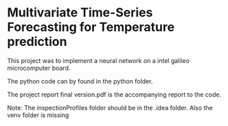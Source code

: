 # Multivariate Time-Series Forecasting for Temperature prediction
This project was to implement a neural network on a intel galileo microcomputer board.

The python code can by found in the python folder.

The project report final version.pdf is the accompanying report to the code.

Note: The inspectionProfiles folder should be in the .idea folder.
Also the venv folder is missing
